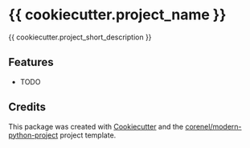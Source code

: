 # {{ cookiecutter.project_name }}

{{ cookiecutter.project_short_description }}

## Features

- TODO

## Credits

This package was created with [Cookiecutter](https://github.com/audreyr/cookiecutter) and the [corenel/modern-python-project](https://github.com/corenel/modern-python-project) project template.
